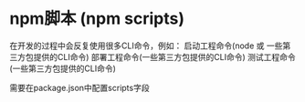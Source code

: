 # npm脚本 (npm scripts)

在开发的过程中会反复使用很多CLI命令，例如：
    启动工程命令(node 或 一些第三方包提供的CLI命令)
    部署工程命令(一些第三方包提供的CLI命令)
    测试工程命令(一些第三方包提供的CLI命令)


需要在package.json中配置scripts字段
